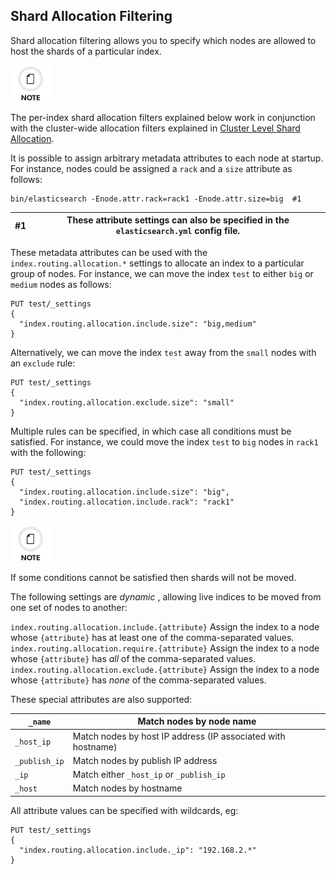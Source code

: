 ## Shard Allocation Filtering

Shard allocation filtering allows you to specify which nodes are allowed to host the shards of a particular index.

![Note](images/icons/note.png)

The per-index shard allocation filters explained below work in conjunction with the cluster-wide allocation filters explained in [Cluster Level Shard Allocation](shards-allocation.html).

It is possible to assign arbitrary metadata attributes to each node at startup. For instance, nodes could be assigned a `rack` and a `size` attribute as follows:
    
    
    bin/elasticsearch -Enode.attr.rack=rack1 -Enode.attr.size=big  #1

#1| These attribute settings can also be specified in the `elasticsearch.yml` config file.     
---|---  
  
These metadata attributes can be used with the `index.routing.allocation.*` settings to allocate an index to a particular group of nodes. For instance, we can move the index `test` to either `big` or `medium` nodes as follows:
    
    
    PUT test/_settings
    {
      "index.routing.allocation.include.size": "big,medium"
    }

Alternatively, we can move the index `test` away from the `small` nodes with an `exclude` rule:
    
    
    PUT test/_settings
    {
      "index.routing.allocation.exclude.size": "small"
    }

Multiple rules can be specified, in which case all conditions must be satisfied. For instance, we could move the index `test` to `big` nodes in `rack1` with the following:
    
    
    PUT test/_settings
    {
      "index.routing.allocation.include.size": "big",
      "index.routing.allocation.include.rack": "rack1"
    }

![Note](images/icons/note.png)

If some conditions cannot be satisfied then shards will not be moved.

The following settings are _dynamic_ , allowing live indices to be moved from one set of nodes to another:

`index.routing.allocation.include.{attribute}`
     Assign the index to a node whose `{attribute}` has at least one of the comma-separated values. 
`index.routing.allocation.require.{attribute}`
     Assign the index to a node whose `{attribute}` has _all_ of the comma-separated values. 
`index.routing.allocation.exclude.{attribute}`
     Assign the index to a node whose `{attribute}` has _none_ of the comma-separated values. 

These special attributes are also supported:

`_name`| Match nodes by node name     
---|---    
`_host_ip`| Match nodes by host IP address (IP associated with hostname)     
`_publish_ip`| Match nodes by publish IP address     
`_ip`| Match either `_host_ip` or `_publish_ip`    
`_host`| Match nodes by hostname   
  
All attribute values can be specified with wildcards, eg:
    
    
    PUT test/_settings
    {
      "index.routing.allocation.include._ip": "192.168.2.*"
    }

